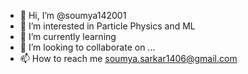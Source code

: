 - 👋 Hi, I’m @soumya142001
- 👀 I’m interested in Particle Physics and ML
- 🌱 I’m currently learning 
- 💞️ I’m looking to collaborate on ...
- 📫 How to reach me soumya.sarkar1406@gmail.com

<!---
soumya142001/soumya142001 is a ✨ special ✨ repository because its `README.md` (this file) appears on your GitHub profile.
You can click the Preview link to take a look at your changes.
--->
